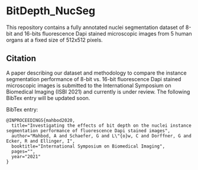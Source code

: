 # BitDepth_NucSeg
This repository contains a fully annotated nuclei segmentation dataset of 8-bit and 16-bits fluorescence Dapi stained microscopic images from 5 human organs at a fixed size of 512x512 pixels. 

## Citation
A paper describing our dataset and methodology to compare the instance segmentation performance of 8-bit vs. 16-bit fluorescence Dapi stained microscopic images is submitted to the International Symposium on Biomedical Imaging (ISBI 2021) and currently is under review. The following BibTex entry will be updated soon.

BibTex entry:
```
@INPROCEEDINGS{mahbod2020,
  title="Investigating the effects of bit depth on the nuclei instance segmentation performance of fluorescence Dapi stained images",
  author="Mahbod, A and Schaefer, G and L\"{o}w, C and Dorffner, G and Ecker, R and Ellinger, I",
  booktitle="International Symposium on Biomedical Imaging",
  pages="",
  year="2021"
}
```
